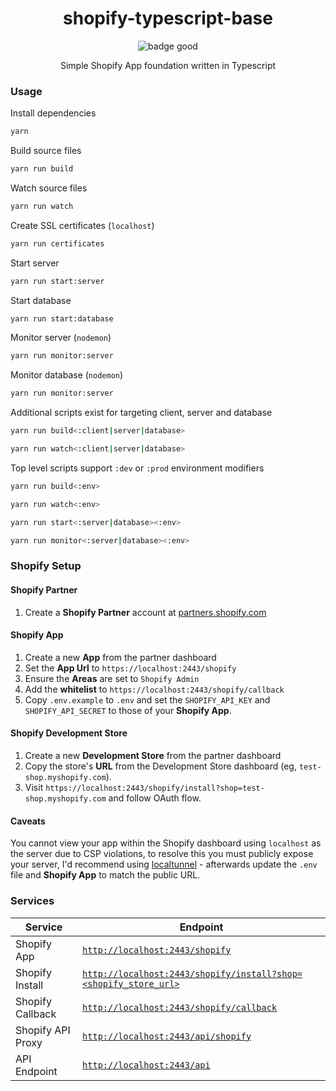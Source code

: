 <h1 align="center">shopify-typescript-base</h1>

<p align="center"><img src="https://img.shields.io/badge/badge-yup-brightgreen.svg" title="badge good"></p>
<p align="center">Simple Shopify App foundation written in Typescript</p>

### Usage

Install dependencies
```bash
yarn
```

Build source files
```bash
yarn run build
```

Watch source files
```bash
yarn run watch
```

Create SSL certificates (`localhost`)
```bash
yarn run certificates
```

Start server
```bash
yarn run start:server
```

Start database
```bash
yarn run start:database
```

Monitor server (`nodemon`)
```bash
yarn run monitor:server
```

Monitor database (`nodemon`)
```bash
yarn run monitor:server
```

Additional scripts exist for targeting client, server and database
```bash
yarn run build<:client|server|database>

yarn run watch<:client|server|database>
```

Top level scripts support `:dev` or `:prod` environment modifiers
```bash
yarn run build<:env>

yarn run watch<:env>

yarn run start<:server|database><:env>

yarn run monitor<:server|database><:env>
```

### Shopify Setup

#### Shopify Partner

1. Create a **Shopify Partner** account at [partners.shopify.com](https://partners.shopify.com/)

#### Shopify App

1. Create a new **App** from the partner dashboard
2. Set the **App Url** to `https://localhost:2443/shopify`
3. Ensure the **Areas** are set to `Shopify Admin`
4. Add the **whitelist** to `https://localhost:2443/shopify/callback`
5. Copy `.env.example` to `.env` and set the `SHOPIFY_API_KEY` and `SHOPIFY_API_SECRET` to those of your **Shopify App**.

#### Shopify Development Store

1. Create a new **Development Store** from the partner dashboard
2. Copy the store's **URL** from the Development Store dashboard (eg, `test-shop.myshopify.com`).
3. Visit `https://localhost:2443/shopify/install?shop=test-shop.myshopify.com` and follow OAuth flow.

#### Caveats

You cannot view your app within the Shopify dashboard using `localhost` as the server due to CSP violations, to resolve this you must publicly expose your server, I'd recommend using [localtunnel](https://github.com/localtunnel/localtunnel) - afterwards update the `.env` file and **Shopify App** to match the public URL.

### Services

| Service           | Endpoint      |
| ----------------- | ------------- |
| Shopify App       | [`http://localhost:2443/shopify`](http://localhost:2443/shopify) |
| Shopify Install   | [`http://localhost:2443/shopify/install?shop=<shopify_store_url>`](http://localhost:2443/shopify/install?shop=<shopify_store_url>) |
| Shopify Callback  | [`http://localhost:2443/shopify/callback`](http://localhost:2443/shopify/callback) |
| Shopify API Proxy | [`http://localhost:2443/api/shopify`](http://localhost:2443/api/shopify) |
| API Endpoint      | [`http://localhost:2443/api`](http://localhost:2443/api) |
